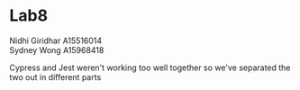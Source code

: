 # Lab8

Nidhi Giridhar A15516014  
Sydney Wong A15968418

Cypress and Jest weren't working too well together
so we've separated the two out in different parts
